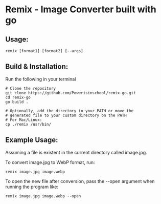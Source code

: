 # Remix - Image Converter built with go

## Usage:
```shell
remix [format1] [format2] [--args]
```

## Build & Installation:
Run the following in your terminal

```shell
# Clone the repository
git clone https://github.com/Powerisinschool/remix-go.git
cd remix-go
go build .

# Optionally, add the directory to your PATH or move the
# generated file to your custom directory on the PATH
# For Mac/Linux:
cp ./remix /usr/bin/
```

## Example Usage:
Assuming a file is existent in the current directory called image.jpg.

To convert image.jpg to WebP format, run:

```shell
remix image.jpg image.webp
```

To open the new file after conversion, pass the --open argument when running the program like:

```shell
remix image.jpg image.webp --open
```
